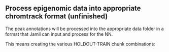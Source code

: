 ## Process epigenomic data into appropriate chromtrack format (unfinished)
The peak annotations will be processed into the appropriate data folder in a format that Jamil can input and process for the NN.

This means creating the various HOLDOUT-TRAIN chunk combinations:
